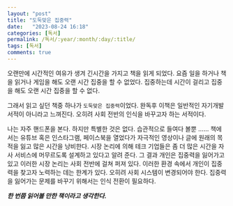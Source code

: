 ```yaml
---
layout: "post"
title: "도둑맞은 집중력"
date:   "2023-08-24 16:18"
categories: [독서]
permalink: /독서/:year/:month/:day/:title/
tags: [독서]
comments: true
---
```


오랜만에 시간적인 여유가 생겨 긴시간을 가지고 책을 읽게 되었다.
요즘 일을 하거나 책을 읽거나 게임을 해도 오랜 시간 집중을 할 수 없었다.
집중하는데 시간이 걸리고 집중을 해도 오랜 시간 집중을 할 수 없다.

그래서 읽고 싶던 책중 하나가 `도둑맞은 집중력`이었다.
완독후 이책은 일반적인 자기개발 서적이 아니라고 느껴진다.
오히려 사회 전반의 인식을 바꾸고자 하는 서적이다.

나는 자주 핸드폰을 본다.  하지만 특별한 것은 없다. 습관적으로 들여다 볼뿐 ……
책에서는 유튜브 혹은 인스타그램, 페이스북을 열었다가 자극적인 영상이나 글에 원래의 목적을 잃고 많은 시간을 낭비한다.
시장 논리에 의해 테크 기업들은 좀 더 많은 시간을 자사 서비스에 머무르도록 설계하고 있다고 알려 준다.
그 결과 개인은 집중력을 잃어가고 있고 이러한 시장 논리는 사회 전반에 걸쳐 퍼져 있다.
이러한 환경 속에서 개인이 집중력을 찾고자 노력하는 데는 한계가 있다. 오히려 사회 시스템이 변경되어야 한다.
집중력을 잃어가는 문제를 바꾸기 위해서는 인식 전환이 필요하다.

***한 번쯤 읽어볼 만한 책이라고 생각한다.***